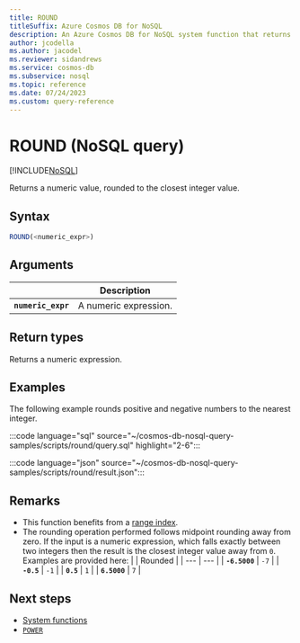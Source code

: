 ```yaml
---
title: ROUND
titleSuffix: Azure Cosmos DB for NoSQL
description: An Azure Cosmos DB for NoSQL system function that returns the number rounded to the closest integer.
author: jcodella
ms.author: jacodel
ms.reviewer: sidandrews
ms.service: cosmos-db
ms.subservice: nosql
ms.topic: reference
ms.date: 07/24/2023
ms.custom: query-reference
---
```


# ROUND (NoSQL query)

[!INCLUDE[NoSQL](../../includes/appliesto-nosql.md)]

Returns a numeric value, rounded to the closest integer value.  

## Syntax

```sql
ROUND(<numeric_expr>)  
```

## Arguments

| | Description |
| --- | --- |
| **`numeric_expr`** | A numeric expression. |

## Return types

Returns a numeric expression.

## Examples

The following example rounds positive and negative numbers to the nearest integer.  

:::code language="sql" source="~/cosmos-db-nosql-query-samples/scripts/round/query.sql" highlight="2-6":::

:::code language="json" source="~/cosmos-db-nosql-query-samples/scripts/round/result.json":::

## Remarks

- This function benefits from a [range index](../../index-policy.md#includeexclude-strategy).
- The rounding operation performed follows midpoint rounding away from zero. If the input is a numeric expression, which falls exactly between two integers then the result is the closest integer value away from `0`. Examples are provided here:
    | | Rounded |
    | --- | --- |
    | **`-6.5000`** | `-7` |
    | **`-0.5`** | `-1` |
    | **`0.5`** | `1` |
    | **`6.5000`** | `7` |

## Next steps

- [System functions](system-functions.yml)
- [`POWER`](power.md)
